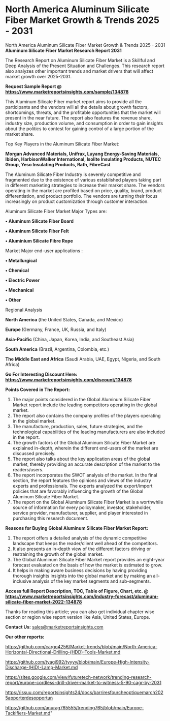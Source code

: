 # North America Aluminum Silicate Fiber Market Growth & Trends 2025 - 2031
 North America Aluminum Silicate Fiber Market Growth & Trends 2025 - 2031
<strong>Aluminum Silicate Fiber Market Research Report 2031</strong>

The Research Report on Aluminum Silicate Fiber Market is a Skillful and Deep Analysis of the Present Situation and Challenges. This research report also analyzes other important trends and market drivers that will affect market growth over 2025-2031.

<strong>Request Sample Report @ <a href=https://www.marketreportsinsights.com/sample/134878>https://www.marketreportsinsights.com/sample/134878</a></strong>

This Aluminum Silicate Fiber market report aims to provide all the participants and the vendors will all the details about growth factors, shortcomings, threats, and the profitable opportunities that the market will present in the near future. The report also features the revenue share, industry size, production volume, and consumption in order to gain insights about the politics to contest for gaining control of a large portion of the market share.

Top Key Players in the Aluminum Silicate Fiber Market:

<strong>Morgan Advanced Materials, Unifrax, Luyang Energy-Saving Materials, Ibiden, HarbisonWalker International, Isolite Insulating Products, NUTEC Group, Yeso Insulating Products, Rath, FibreCast</strong>

The Aluminum Silicate Fiber Industry is severely competitive and fragmented due to the existence of various established players taking part in different marketing strategies to increase their market share. The vendors operating in the market are profiled based on price, quality, brand, product differentiation, and product portfolio. The vendors are turning their focus increasingly on product customization through customer interaction.

Aluminum Silicate Fiber Market Major Types are:

<strong>• Aluminum Silicate Fiber Board

• Aluminum Silicate Fiber Felt

• Aluminium Silicate Fibre Rope</strong>

Market Major end-user applications :

<strong>• Metallurgical

• Chemical

• Electric Power

• Mechanical

• Other</strong>

Regional Analysis

</u><strong><b>North America</b></strong> (the United States, Canada, and Mexico)

<strong><b>Europe </b></strong>(Germany, France, UK, Russia, and Italy)

<strong><b>Asia-Pacific</b></strong> (China, Japan, Korea, India, and Southeast Asia)

<strong><b>South America</b></strong> (Brazil, Argentina, Colombia, etc.)

<strong><b>The Middle East and Africa</b></strong> (Saudi Arabia, UAE, Egypt, Nigeria, and South Africa)

<strong>Go For Interesting Discount Here: <a href=https://www.marketreportsinsights.com/discount/134878>https://www.marketreportsinsights.com/discount/134878</a></strong>

<strong>Points Covered in The Report:</strong>
<ol>
  <li>The major points considered in the Global Aluminum Silicate Fiber Market report include the leading competitors operating in the global market.</li>
  <li>The report also contains the company profiles of the players operating in the global market.</li>
  <li>The manufacture, production, sales, future strategies, and the technological capabilities of the leading manufacturers are also included in the report.</li>
  <li>The growth factors of the Global Aluminum Silicate Fiber Market are explained in-depth, wherein the different end-users of the market are discussed precisely.</li>
  <li>The report also talks about the key application areas of the global market, thereby providing an accurate description of the market to the readers/users.</li>
  <li>The report incorporates the SWOT analysis of the market. In the final section, the report features the opinions and views of the industry experts and professionals. The experts analyzed the export/import policies that are favorably influencing the growth of the Global Aluminum Silicate Fiber Market.</li>
  <li>The report on the Global Aluminum Silicate Fiber Market is a worthwhile source of information for every policymaker, investor, stakeholder, service provider, manufacturer, supplier, and player interested in purchasing this research document.</li>
</ol>
<strong>Reasons for Buying Global Aluminum Silicate Fiber Market Report:</strong>

<ol>
  <li>The report offers a detailed analysis of the dynamic competitive landscape that keeps the reader/client well ahead of the competitors.</li>
  <li>It also presents an in-depth view of the different factors driving or restraining the growth of the global market.</li>
  <li>The Global Aluminum Silicate Fiber Market report provides an eight-year forecast evaluated on the basis of how the market is estimated to grow.</li>
  <li>It helps in making aware business decisions by having providing thorough insights insights into the global market and by making an all-inclusive analysis of the key market segments and sub-segments.</li>
</ol>
<strong>Access full Report Description, TOC, Table of Figure, Chart, etc. @ <a href=https://www.marketreportsinsights.com/industry-forecast/aluminum-silicate-fiber-market-2022-134878>https://www.marketreportsinsights.com/industry-forecast/aluminum-silicate-fiber-market-2022-134878</a></strong>


Thanks for reading this article; you can also get individual chapter wise section or region wise report version like Asia, United States, Europe.

<strong>Contact Us:</strong>
sales@marketreportsinsights.com

<strong>Our other reports:</strong>

<a href=https://github.com/cargo4256/Market-trends/blob/main/North-America-Horizontal-Directional-Drilling-(HDD)-Tools-Market.md>https://github.com/cargo4256/Market-trends/blob/main/North-America-Horizontal-Directional-Drilling-(HDD)-Tools-Market.md</a>

<a href=https://github.com/tyagi992/tyyyy/blob/main/Europe-High-Intensity-Discharge-(HID)-Lamp-Market.md>https://github.com/tyagi992/tyyyy/blob/main/Europe-High-Intensity-Discharge-(HID)-Lamp-Market.md</a>

<a href=https://sites.google.com/view/futuretech-network/trending-research-report/europe-cordless-drill-driver-market-to-witness-5-90-cagr-by-2031>https://sites.google.com/view/futuretech-network/trending-research-report/europe-cordless-drill-driver-market-to-witness-5-90-cagr-by-2031</a>

<a href=https://issuu.com/reportsinsights24/docs/barriresfourcheoptiquemarch2025apporterdesopportun>https://issuu.com/reportsinsights24/docs/barriresfourcheoptiquemarch2025apporterdesopportun</a>

<a href=https://github.com/anurag765555/trending765/blob/main/Europe-Tackifiers-Market.md>https://github.com/anurag765555/trending765/blob/main/Europe-Tackifiers-Market.md</a>"
